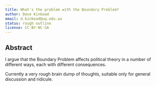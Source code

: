```yaml
---
title: What's the problem with the Boundary Problem?
author: Dave Kinkead
email: d.kinkead@uq.edu.au
status: rough outline
license: CC-BY-NC-SA
---
```


## Abstract

I argue that the Boundary Problem affects political theory in a number of different ways, each with different consequences.

Currently a very rough brain dump of thoughts, suitable only for general discussion and ridicule.